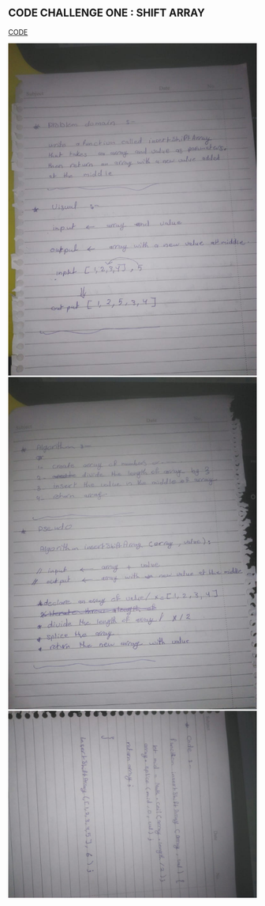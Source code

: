 ## CODE CHALLENGE ONE : SHIFT ARRAY

[CODE](https://replit.com/@FarahWahaibi/SkinnyCircularExpertise#index.js)

![shift-array](1.jpeg)
![shift-array](2.jpeg)
![shift-array](3.jpeg)
